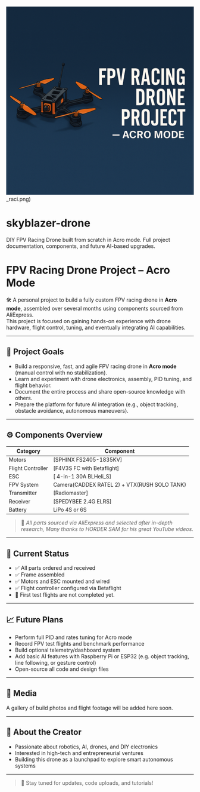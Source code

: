 ![Drone Banner](5c01718b-3440-46e0-8514-f7edb8858619.png)_raci.png)
# skyblazer-drone
DIY FPV Racing Drone built from scratch in Acro mode. Full project documentation, components, and future AI-based upgrades.


# FPV Racing Drone Project – Acro Mode

🛠️ A personal project to build a fully custom FPV racing drone in **Acro mode**, assembled over several months using components sourced from AliExpress.  
This project is focused on gaining hands-on experience with drone hardware, flight control, tuning, and eventually integrating AI capabilities.

---

## 🎯 Project Goals

- Build a responsive, fast, and agile FPV racing drone in **Acro mode** (manual control with no stabilization).
- Learn and experiment with drone electronics, assembly, PID tuning, and flight behavior.
- Document the entire process and share open-source knowledge with others.
- Prepare the platform for future AI integration (e.g., object tracking, obstacle avoidance, autonomous maneuvers).

---

## ⚙️ Components Overview

| Category         | Component                        |
|------------------|----------------------------------|
| Motors           | [SPHINX FS2405-1835KV]             |
| Flight Controller| [F4V3S FC with Betaflight]    |
| ESC              | [ 4-in-1 30A BLHeli_S]      |
| FPV System       | Camera(CADDEX RATEL 2) + VTX(RUSH SOLO TANK)                     |
| Transmitter      | [Radiomaster] |
| Receiver         | [SPEDYBEE 2.4G ELRS]             |
| Battery          | LiPo 4S or 6S                    |

> 📌 *All parts sourced via AliExpress and selected after in-depth research, Many thanks to HORDER SAM for his great YouTube videos.*

---

## 🧱 Current Status

- ✅ All parts ordered and received  
- ✅ Frame assembled  
- ✅ Motors and ESC mounted and wired  
- ✅ Flight controller configured via Betaflight  
- 🚧 First test flights are not completed yet.  


---

## 📈 Future Plans

- Perform full PID and rates tuning for Acro mode  
- Record FPV test flights and benchmark performance  
- Build optional telemetry/dashboard system  
- Add basic AI features with Raspberry Pi or ESP32 (e.g. object tracking, line following, or gesture control)  
- Open-source all code and design files

---

## 📸 Media

A gallery of build photos and flight footage will be added here soon.

---

## 👤 About the Creator


- Passionate about robotics, AI, drones, and DIY electronics  
- Interested in high-tech and entrepreneurial ventures  
- Building this drone as a launchpad to explore smart autonomous systems

---

> 🔗 Stay tuned for updates, code uploads, and tutorials!

